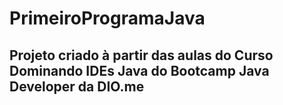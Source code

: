 # PrimeiroProgramaJava

## Projeto criado à partir das aulas do Curso Dominando IDEs Java do Bootcamp Java Developer da DIO.me